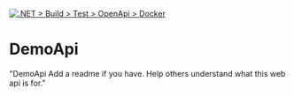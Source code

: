 [![.NET > Build > Test > OpenApi > Docker](https://github.com/kubeosx/DemoApi/actions/workflows/pipeline.yaml/badge.svg)](https://github.com/kubeosx/DemoApi/actions/workflows/pipeline.yaml)

# DemoApi

"DemoApi Add a readme if you have. Help others understand what this web api is for."


